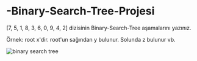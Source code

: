 # -Binary-Search-Tree-Projesi

[7, 5, 1, 8, 3, 6, 0, 9, 4, 2] dizisinin Binary-Search-Tree aşamalarını yazınız.

Örnek: root x'dir. root'un sağından y bulunur. Solunda z bulunur vb.

![binary search tree](https://user-images.githubusercontent.com/97365978/177000628-0c6109d0-ddd4-4dae-96a8-f552aaa9a521.png)

